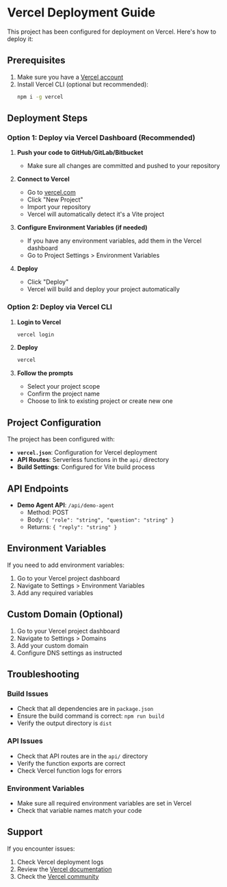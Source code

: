 # Vercel Deployment Guide

This project has been configured for deployment on Vercel. Here's how to deploy it:

## Prerequisites

1. Make sure you have a [Vercel account](https://vercel.com)
2. Install Vercel CLI (optional but recommended):
   ```bash
   npm i -g vercel
   ```

## Deployment Steps

### Option 1: Deploy via Vercel Dashboard (Recommended)

1. **Push your code to GitHub/GitLab/Bitbucket**
   - Make sure all changes are committed and pushed to your repository

2. **Connect to Vercel**
   - Go to [vercel.com](https://vercel.com)
   - Click "New Project"
   - Import your repository
   - Vercel will automatically detect it's a Vite project

3. **Configure Environment Variables (if needed)**
   - If you have any environment variables, add them in the Vercel dashboard
   - Go to Project Settings > Environment Variables

4. **Deploy**
   - Click "Deploy"
   - Vercel will build and deploy your project automatically

### Option 2: Deploy via Vercel CLI

1. **Login to Vercel**
   ```bash
   vercel login
   ```

2. **Deploy**
   ```bash
   vercel
   ```

3. **Follow the prompts**
   - Select your project scope
   - Confirm the project name
   - Choose to link to existing project or create new one

## Project Configuration

The project has been configured with:

- **`vercel.json`**: Configuration for Vercel deployment
- **API Routes**: Serverless functions in the `api/` directory
- **Build Settings**: Configured for Vite build process

## API Endpoints

- **Demo Agent API**: `/api/demo-agent`
  - Method: POST
  - Body: `{ "role": "string", "question": "string" }`
  - Returns: `{ "reply": "string" }`

## Environment Variables

If you need to add environment variables:

1. Go to your Vercel project dashboard
2. Navigate to Settings > Environment Variables
3. Add any required variables

## Custom Domain (Optional)

1. Go to your Vercel project dashboard
2. Navigate to Settings > Domains
3. Add your custom domain
4. Configure DNS settings as instructed

## Troubleshooting

### Build Issues
- Check that all dependencies are in `package.json`
- Ensure the build command is correct: `npm run build`
- Verify the output directory is `dist`

### API Issues
- Check that API routes are in the `api/` directory
- Verify the function exports are correct
- Check Vercel function logs for errors

### Environment Variables
- Make sure all required environment variables are set in Vercel
- Check that variable names match your code

## Support

If you encounter issues:
1. Check Vercel deployment logs
2. Review the [Vercel documentation](https://vercel.com/docs)
3. Check the [Vercel community](https://github.com/vercel/vercel/discussions)
